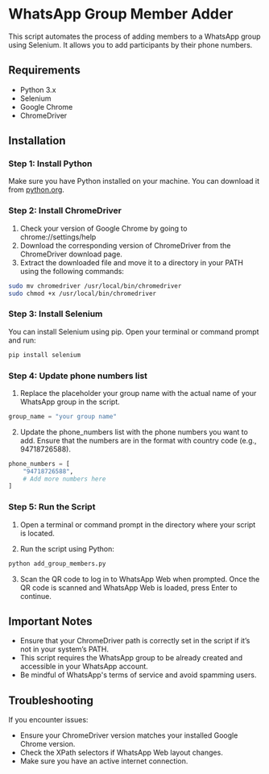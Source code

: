 # WhatsApp Group Member Adder

This script automates the process of adding members to a WhatsApp group using Selenium. It allows you to add participants by their phone numbers.

## Requirements

- Python 3.x
- Selenium
- Google Chrome
- ChromeDriver

## Installation

### Step 1: Install Python

Make sure you have Python installed on your machine. You can download it from [python.org](https://www.python.org/downloads/).
### Step 2: Install ChromeDriver
1. Check your version of Google Chrome by going to chrome://settings/help
2. Download the corresponding version of ChromeDriver from the ChromeDriver download page.
3. Extract the downloaded file and move it to a directory in your PATH using the following commands:
```bash
sudo mv chromedriver /usr/local/bin/chromedriver
sudo chmod +x /usr/local/bin/chromedriver
```
### Step 3: Install Selenium

You can install Selenium using pip. Open your terminal or command prompt and run:

```bash
pip install selenium
```
### Step 4: Update phone numbers list
1. Replace the placeholder your group name with the actual name of your WhatsApp group in the script.
```python
group_name = "your group name"
```
2. Update the phone_numbers list with the phone numbers you want to add. Ensure that the numbers are in the format with country code (e.g., 94718726588).
```python
phone_numbers = [
    "94718726588",
    # Add more numbers here
]

```
### Step 5: Run the Script

1. Open a terminal or command prompt in the directory where your script is located.

2. Run the script using Python:
```bash
python add_group_members.py
```
3. Scan the QR code to log in to WhatsApp Web when prompted. Once the QR code is scanned and WhatsApp Web is loaded, press Enter to continue.

## Important Notes

- Ensure that your ChromeDriver path is correctly set in the script if it’s not in your system’s PATH.
- This script requires the WhatsApp group to be already created and accessible in your WhatsApp account.
- Be mindful of WhatsApp's terms of service and avoid spamming users.

## Troubleshooting

If you encounter issues:

- Ensure your ChromeDriver version matches your installed Google Chrome version.
- Check the XPath selectors if WhatsApp Web layout changes.
- Make sure you have an active internet connection.

